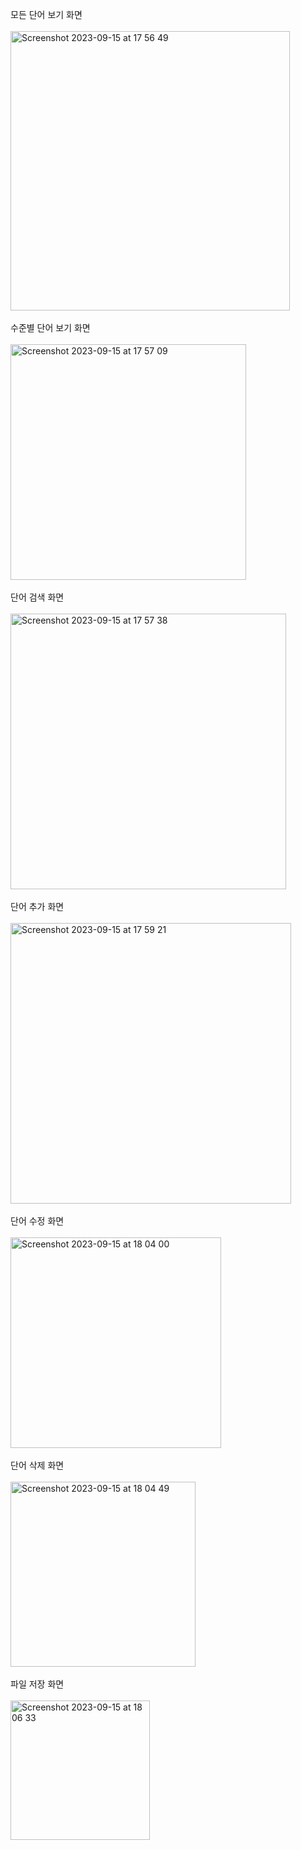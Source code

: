 모든 단어 보기 화면
<br>
<br>
<img width="447" alt="Screenshot 2023-09-15 at 17 56 49" src="https://github.com/yoyohanyy/PP1_project1/assets/138179269/1de798d4-6b5c-4e22-854c-1965069ed4c3">
<br>
<br>
수준별 단어 보기 화면
<br>
<br>
<img width="377" alt="Screenshot 2023-09-15 at 17 57 09" src="https://github.com/yoyohanyy/PP1_project1/assets/138179269/47f32ac1-444f-4c11-8f56-b2999dd10c35">
<br>
<br>
단어 검색 화면
<br>
<br>
<img width="441" alt="Screenshot 2023-09-15 at 17 57 38" src="https://github.com/yoyohanyy/PP1_project1/assets/138179269/06eea8e9-5691-4a7b-8b45-6131f49a18fa">
<br>
<br>
단어 추가 화면
<br>
<br>
<img width="449" alt="Screenshot 2023-09-15 at 17 59 21" src="https://github.com/yoyohanyy/PP1_project1/assets/138179269/0e9ffb92-4117-456f-a301-479869e554b7">
<br>
<br>
단어 수정 화면
<br>
<br>
<img width="337" alt="Screenshot 2023-09-15 at 18 04 00" src="https://github.com/yoyohanyy/PP1_project1/assets/138179269/a0364b75-070d-433c-9945-1aa5ed7e763d">
<br>
<br>
단어 삭제 화면
<br>
<br>
<img width="296" alt="Screenshot 2023-09-15 at 18 04 49" src="https://github.com/yoyohanyy/PP1_project1/assets/138179269/85e8d9eb-6401-4133-9efe-ced281349fdd">
<br>
<br>
파일 저장 화면
<br>
<br>
<img width="223" alt="Screenshot 2023-09-15 at 18 06 33" src="https://github.com/yoyohanyy/PP1_project1/assets/138179269/2b471c00-e764-40e1-ad0b-4edd46a45731">
<br>
<br>
